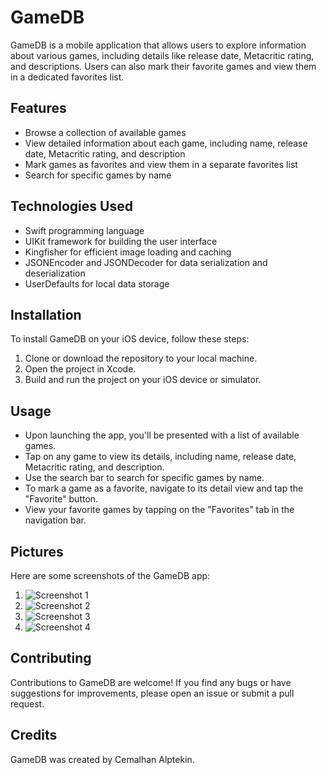 # GameDB

GameDB is a mobile application that allows users to explore information about various games, including details like release date, Metacritic rating, and descriptions. Users can also mark their favorite games and view them in a dedicated favorites list.

## Features

- Browse a collection of available games
- View detailed information about each game, including name, release date, Metacritic rating, and description
- Mark games as favorites and view them in a separate favorites list
- Search for specific games by name

## Technologies Used

- Swift programming language
- UIKit framework for building the user interface
- Kingfisher for efficient image loading and caching
- JSONEncoder and JSONDecoder for data serialization and deserialization
- UserDefaults for local data storage

## Installation

To install GameDB on your iOS device, follow these steps:

1. Clone or download the repository to your local machine.
2. Open the project in Xcode.
3. Build and run the project on your iOS device or simulator.

## Usage

- Upon launching the app, you'll be presented with a list of available games. 
- Tap on any game to view its details, including name, release date, Metacritic rating, and description.
- Use the search bar to search for specific games by name.
- To mark a game as a favorite, navigate to its detail view and tap the "Favorite" button.
- View your favorite games by tapping on the "Favorites" tab in the navigation bar.

## Pictures

Here are some screenshots of the GameDB app:
1. ![Screenshot 1](![2](https://github.com/cemal995/gameDB_Graded_HomeWork-2/assets/148277734/8e536ae0-6025-40af-8520-d224c659581a)
)
2. ![Screenshot 2](![3](https://github.com/cemal995/gameDB_Graded_HomeWork-2/assets/148277734/1b16eb4a-b15d-462f-9da7-7a5bc1a00dd0)
)
3. ![Screenshot 3](![1](https://github.com/cemal995/gameDB_Graded_HomeWork-2/assets/148277734/fbc6fe0d-4533-4b34-a02d-97d5b45b98df)
)
4. ![Screenshot 4](![4](https://github.com/cemal995/gameDB_Graded_HomeWork-2/assets/148277734/8c487078-831c-4bb3-83ae-43998e2a2666)
)


## Contributing

Contributions to GameDB are welcome! If you find any bugs or have suggestions for improvements, please open an issue or submit a pull request.

## Credits

GameDB was created by Cemalhan Alptekin.
